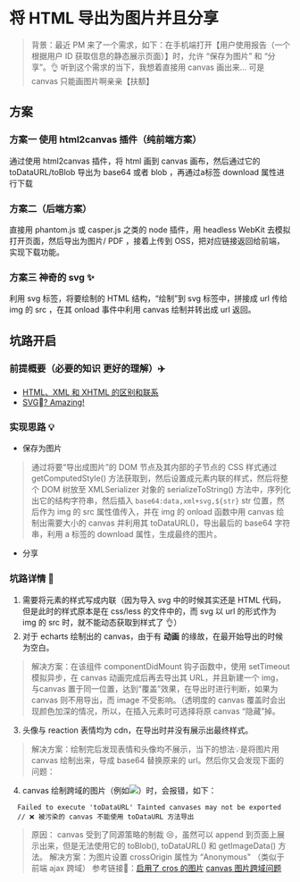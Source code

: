 # 将 HTML 导出为图片并且分享
> 背景：最近 PM 来了一个需求，如下：在手机端打开【用户使用报告（一个根据用户 ID 获取信息的静态展示页面）】时，允许 “保存为图片” 和 “分享”。👌 听到这个需求的当下，我想着直接用 canvas 画出来... 可是 canvas 只能画图片啊亲亲【扶额】

## 方案
### 方案一 使用 html2canvas 插件（纯前端方案）
通过使用 html2canvas 插件，将 html 画到 canvas 画布，然后通过它的 toDataURL/toBlob 导出为 base64 或者 blob ，再通过a标签 download 属性进行下载
### 方案二（后端方案）
直接用 phantom.js 或 casper.js 之类的 node 插件，用 headless WebKit 去模拟打开页面，然后导出为图片/ PDF ，接着上传到 OSS，把对应链接返回给前端，实现下载功能。
### 方案三 神奇的 svg ✨
利用 svg 标签，将要绘制的 HTML 结构，“绘制”到 svg 标签中，拼接成 url 传给 img 的 src ，在其 onload 事件中利用 canvas 绘制并转出成 url 返回。

## 坑路开启
### 前提概要（必要的知识 更好的理解）✈️
- [HTML、XML 和 XHTML 的区别和联系](./HTML&XML&XHTML.md)
- [SVG? Amazing!](./svg.md)
### 实现思路 💡
- 保存为图片
> 通过将要“导出成图片”的 DOM 节点及其内部的子节点的 CSS 样式通过 getComputedStyle() 方法获取到，然后设置成元素内联的样式，然后将整个 DOM 树放至 XMLSerializer 对象的 serializeToString() 方法中，序列化出它的结构字符串，然后插入 `base64:data,xml+svg,${str}` str 位置，然后作为 img 的 src 属性值传入，并在 img 的 onload 函数中用 canvas 绘制出需要大小的 canvas 并利用其 toDataURL()，导出最后的 base64 字符串，利用 a 标签的 download 属性，生成最终的图片。
- 分享

### 坑路详情 🔎
1. 需要将元素的样式写成内联（因为导入 svg 中的时候其实还是 HTML 代码，但是此时的样式原本是在 css/less 的文件中的，而 svg 以 url 的形式作为 img 的 src 时，就不能动态获取到样式了 👌）
2. 对于 echarts 绘制出的 canvas，由于有 **动画** 的缘故，在最开始导出的时候为空白。
> 解决方案：在该组件 componentDidMount 钩子函数中，使用 setTimeout 模拟异步，在 canvas 动画完成后再去导出其 URL，并且新建一个 img，与canvas 置于同一位置，达到“覆盖”效果，在导出时进行判断，如果为 canvas 则不用导出，而 image 不受影响。（透明度的 canvas 覆盖时会出现颜色加深的情况，所以，在插入元素时可选择将原 canvas “隐藏”掉。
3. 头像与 reaction 表情均为 cdn，在导出时并没有展示出最终样式。
> 解决方案：绘制完后发现表情和头像均不展示，当下的想法💡是将图片用 canvas 绘制出来，导成 base64 替换原来的 url。然后你又会发现下面的问题：
4. canvas 绘制跨域的图片（例如<img src="http://xxxx.com/yyy/ddd.png"/>）时，会报错，如下：
```
  Failed to execute 'toDataURL' Tainted canvases may not be exported
  // ❌ 被污染的 canvas 不能使用 toDataURL 方法导出
```
> 原因： canvas 受到了同源策略的制裁 😢，虽然可以 append 到页面上展示出来，但是无法使用它的 toBlob(), toDataURL() 和 getImageData() 方法。
> 解决方案：为图片设置 crossOrigin 属性为 “Anonymous" （类似于前端 ajax 跨域）
参考链接🔗：[启用了 cros 的图片](https://developer.mozilla.org/zh-CN/docs/Web/HTML/CORS_enabled_image)
[canvas 图片跨域问题](https://www.zhangxinxu.com/wordpress/2018/02/crossorigin-canvas-getimagedata-cors/)